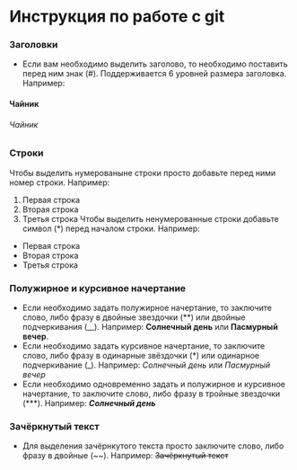 # Инструкция по работе с git

### Заголовки
* Если вам необходимо выделить заголово, то необходимо поставить перед ним знак (#). Поддерживается 6 уровней размера заголовка. Например:
#### Чайник
###### Чайник



### Строки 
Чтобы выделить нумерованыне строки просто добавьте перед ними номер строки. Например:
1. Первая строка
2. Вторая строка
3. Третья строка
Чтобы выделить ненумерованные строки добавьте символ (*) перед началом строки. Например:
* Первая строка 
* Вторая строка
* Третья строка
### Полужирное и курсивное начертание
* Если необходимо задать полужирное начертание, то заключите слово, либо фразу в двойные звездочки (**) или двойные подчеркивания (__). Например:
**Солнечный день** или __Пасмурный вечер__.
* Если необходимо задать курсивное начертание, то заключите слово, либо фразу в одинарные звёздочки (*) или одинарное подчеркивание (_). Например:
*Солнечный день* или _Пасмурный вечер_
* Если необходимо одновременно задать и полужирное и курсивное начертание, то заключите слово, либо фразу в тройные звездочки (***). Например:
***Солнечный день*** 

### Зачёркнутый текст
* Для выделения зачёрнкутого текста просто заключите слово, либо фразу в двойные (~~). Например: 
~~Зачёркнутый текст~~